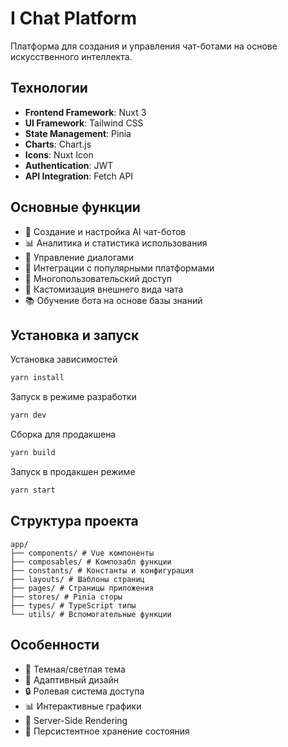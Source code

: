 # I Chat Platform

Платформа для создания и управления чат-ботами на основе искусственного интеллекта.

## Технологии

- **Frontend Framework**: Nuxt 3
- **UI Framework**: Tailwind CSS
- **State Management**: Pinia
- **Charts**: Chart.js
- **Icons**: Nuxt Icon
- **Authentication**: JWT
- **API Integration**: Fetch API

## Основные функции

- 🤖 Создание и настройка AI чат-ботов
- 📊 Аналитика и статистика использования
- 💬 Управление диалогами
- 🔗 Интеграции с популярными платформами
- 👥 Многопользовательский доступ
- 🎨 Кастомизация внешнего вида чата
- 📚 Обучение бота на основе базы знаний

## Установка и запуск

Установка зависимостей

```bash
yarn install
```

Запуск в режиме разработки

```bash
yarn dev
```

Сборка для продакшена

```bash
yarn build
```

Запуск в продакшен режиме

```bash
yarn start
```

## Структура проекта

```
app/
├── components/ # Vue компоненты
├── composables/ # Композабл функции
├── constants/ # Константы и конфигурация
├── layouts/ # Шаблоны страниц
├── pages/ # Страницы приложения
├── stores/ # Pinia сторы
├── types/ # TypeScript типы
└── utils/ # Вспомогательные функции
```

## Особенности

- 🎨 Темная/светлая тема
- 📱 Адаптивный дизайн
- 🔒 Ролевая система доступа
- 📊 Интерактивные графики
- 🚀 Server-Side Rendering
- 💾 Персистентное хранение состояния
